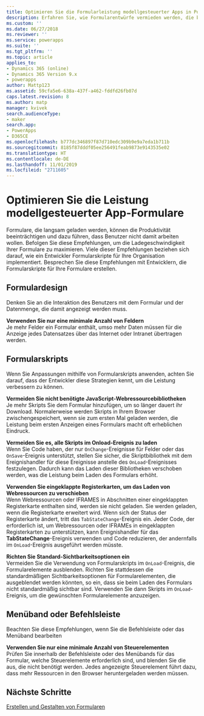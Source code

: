 ```yaml
---
title: Optimieren Sie die Formularleistung modellgesteuerter Apps in PowerApps | Microsoft-Dokumentation
description: Erfahren Sie, wie Formularentwürfe vermieden werden, die bewirken, das ein Formular langsam geladen wird
ms.custom: ''
ms.date: 06/27/2018
ms.reviewer: ''
ms.service: powerapps
ms.suite: ''
ms.tgt_pltfrm: ''
ms.topic: article
applies_to:
- Dynamics 365 (online)
- Dynamics 365 Version 9.x
- powerapps
author: Mattp123
ms.assetid: 59cfa5e6-638a-437f-a462-fddfd26fb07d
caps.latest.revision: 8
ms.author: matp
manager: kvivek
search.audienceType:
- maker
search.app:
- PowerApps
- D365CE
ms.openlocfilehash: b777dc346897f87d710edc309b9e9a7eda1b711b
ms.sourcegitcommit: 8185f87dddf05ee256491feab9873e9143535e02
ms.translationtype: HT
ms.contentlocale: de-DE
ms.lasthandoff: 11/01/2019
ms.locfileid: "2711605"
---
```

# <a name="optimize-model-driven-app-form-performance"></a>Optimieren Sie die Leistung modellgesteuerter App-Formulare

Formulare, die langsam geladen werden, können die Produktivität beeinträchtigen und dazu führen, dass Benutzer nicht damit arbeiten wollen. Befolgen Sie diese Empfehlungen, um die Ladegeschwindigkeit Ihrer Formulare zu maximieren. Viele dieser Empfehlungen beziehen sich darauf, wie ein Entwickler Formularskripte für Ihre Organisation implementiert. Besprechen Sie diese Empfehlungen mit Entwicklern, die Formularskripte für Ihre Formulare erstellen.  
  
<a name="BKMK_FormDesign"></a>   
## <a name="form-design"></a>Formulardesign  
 Denken Sie an die Interaktion des Benutzers mit dem Formular und der Datenmenge, die damit angezeigt werden muss.  
  
 **Verwenden Sie nur eine minimale Anzahl von Feldern**  
 Je mehr Felder ein Formular enthält, umso mehr Daten müssen für die Anzeige jedes Datensatzes über das Internet oder Intranet übertragen werden.  
  
<a name="BKMK_FormScripts"></a>   
## <a name="form-scripts"></a>Formularskripts  
 Wenn Sie Anpassungen mithilfe von Formularskripts anwenden, achten Sie darauf, dass der Entwickler diese Strategien kennt, um die Leistung verbessern zu können.  
  
 **Vermeiden Sie nicht benötigte JavaScript-Webressourcebibliotheken**  
 Je mehr Skripts Sie dem Formular hinzufügen, um so länger dauert ihr Download. Normalerweise werden Skripts in Ihrem Browser zwischengespeichert, wenn sie zum ersten Mal geladen werden, die Leistung beim ersten Anzeigen eines Formulars macht oft erheblichen Eindruck.  
  
 **Vermeiden Sie es, alle Skripts im Onload-Ereignis zu laden**  
 Wenn Sie Code haben, der nur `OnChange`-Ereignisse für Felder oder das `OnSave`-Ereignis unterstützt, stellen Sie sicher, die Skriptbibliothek mit dem Ereignishandler für diese Ereignisse anstelle des `OnLoad`-Ereignisses festzulegen. Dadurch kann das Laden dieser Bibliotheken verschoben werden, was die Leistung beim Laden des Formulars erhöht.  
  
 **Verwenden Sie eingeklappte Registerkarten, um das Laden von Webressourcen zu verschieben**  
 Wenn Webressourcen oder IFRAMES in Abschnitten einer eingeklappten Registerkarte enthalten sind, werden sie nicht geladen. Sie werden geladen, wenn die Registerkarte erweitert wird. Wenn sich der Status der Registerkarte ändert, tritt das `TabStateChange`-Ereignis ein. Jeder Code, der erforderlich ist, um Webressourcen oder IFRAMEs in eingeklappten Registerkarten zu unterstützen, kann Ereignishandler für das **TabStateChange**-Ereignis verwenden und Code reduzieren, der andernfalls im `OnLoad`-Ereignis ausgeführt werden müsste.  
  
 **Richten Sie Standard-Sichtbarkeitsoptionen ein**  
 Vermeiden Sie die Verwendung von Formularskripts im `OnLoad`-Ereignis, die Formularelemente ausblenden. Richten Sie stattdessen die standardmäßigen Sichtbarkeitsoptionen für Formularelementen, die ausgeblendet werden könnten, so ein, dass sie beim Laden des Formulars nicht standardmäßig sichtbar sind. Verwenden Sie dann Skripts im `OnLoad`-Ereignis, um die gewünschten Formularelemente anzuzeigen.  
  
<a name="BKMK_CommandBar"></a>   
## <a name="command-bar-or-ribbon"></a>Menüband oder Befehlsleiste  
 Beachten Sie diese Empfehlungen, wenn Sie die Befehlsleiste oder das Menüband bearbeiten  
  
 **Verwenden Sie nur eine minimale Anzahl von Steuerelementen**  
 Prüfen Sie innerhalb der Befehlsleiste oder des Menübands für das Formular, welche Steuerelemente erforderlich sind, und blenden Sie die aus, die nicht benötigt werden. Jedes angezeigte Steuerelement führt dazu, dass mehr Ressourcen in den Browser heruntergeladen werden müssen.  
  
## <a name="next-steps"></a>Nächste Schritte  
 [Erstellen und Gestalten von Formularen](create-design-forms.md)    
    
 
